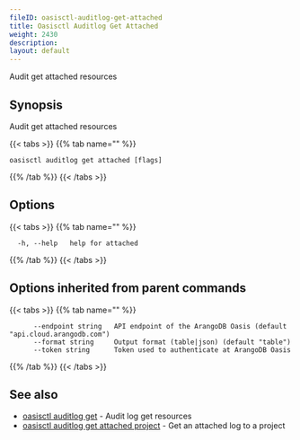 ```yaml
---
fileID: oasisctl-auditlog-get-attached
title: Oasisctl Auditlog Get Attached
weight: 2430
description: 
layout: default
---
```

Audit get attached resources

## Synopsis

Audit get attached resources

{{< tabs >}}
{{% tab name="" %}}
```
oasisctl auditlog get attached [flags]
```
{{% /tab %}}
{{< /tabs >}}

## Options

{{< tabs >}}
{{% tab name="" %}}
```
  -h, --help   help for attached
```
{{% /tab %}}
{{< /tabs >}}

## Options inherited from parent commands

{{< tabs >}}
{{% tab name="" %}}
```
      --endpoint string   API endpoint of the ArangoDB Oasis (default "api.cloud.arangodb.com")
      --format string     Output format (table|json) (default "table")
      --token string      Token used to authenticate at ArangoDB Oasis
```
{{% /tab %}}
{{< /tabs >}}

## See also

* [oasisctl auditlog get](oasisctl-auditlog-get)	 - Audit log get resources
* [oasisctl auditlog get attached project](oasisctl-auditlog-get-attached-project)	 - Get an attached log to a project


